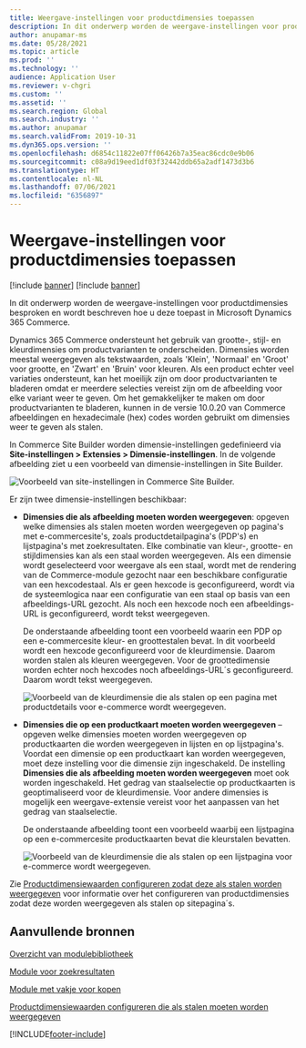 ```yaml
---
title: Weergave-instellingen voor productdimensies toepassen
description: In dit onderwerp worden de weergave-instellingen voor productdimensies besproken en wordt beschreven hoe u deze toepast in Microsoft Dynamics 365 Commerce.
author: anupamar-ms
ms.date: 05/28/2021
ms.topic: article
ms.prod: ''
ms.technology: ''
audience: Application User
ms.reviewer: v-chgri
ms.custom: ''
ms.assetid: ''
ms.search.region: Global
ms.search.industry: ''
ms.author: anupamar
ms.search.validFrom: 2019-10-31
ms.dyn365.ops.version: ''
ms.openlocfilehash: d6854c11822e07ff06426b7a35eac86cdc0e9b06
ms.sourcegitcommit: c08a9d19eed1df03f32442ddb65a2adf1473d3b6
ms.translationtype: HT
ms.contentlocale: nl-NL
ms.lasthandoff: 07/06/2021
ms.locfileid: "6356897"
---
```

# <a name="apply-display-settings-for-product-dimensions"></a>Weergave-instellingen voor productdimensies toepassen

[!include [banner](includes/banner.md)]
[!include [banner](includes/preview-banner.md)]

In dit onderwerp worden de weergave-instellingen voor productdimensies besproken en wordt beschreven hoe u deze toepast in Microsoft Dynamics 365 Commerce.

Dynamics 365 Commerce ondersteunt het gebruik van grootte-, stijl- en kleurdimensies om productvarianten te onderscheiden. Dimensies worden meestal weergegeven als tekstwaarden, zoals 'Klein', 'Normaal' en 'Groot' voor grootte, en 'Zwart' en 'Bruin' voor kleuren. Als een product echter veel variaties ondersteunt, kan het moeilijk zijn om door productvarianten te bladeren omdat er meerdere selecties vereist zijn om de afbeelding voor elke variant weer te geven. Om het gemakkelijker te maken om door productvarianten te bladeren, kunnen in de versie 10.0.20 van Commerce afbeeldingen en hexadecimale (hex) codes worden gebruikt om dimensies weer te geven als stalen.

In Commerce Site Builder worden dimensie-instellingen gedefinieerd via **Site-instellingen \> Extensies \> Dimensie-instellingen**. In de volgende afbeelding ziet u een voorbeeld van dimensie-instellingen in Site Builder.

![Voorbeeld van site-instellingen in Commerce Site Builder.](./dev-itpro/media/swatch_site_settings.PNG)

Er zijn twee dimensie-instellingen beschikbaar:

- **Dimensies die als afbeelding moeten worden weergegeven**: opgeven welke dimensies als stalen moeten worden weergegeven op pagina's met e-commercesite's, zoals productdetailpagina's (PDP's) en lijstpagina's met zoekresultaten. Elke combinatie van kleur-, grootte- en stijldimensies kan als een staal worden weergegeven. Als een dimensie wordt geselecteerd voor weergave als een staal, wordt met de rendering van de Commerce-module gezocht naar een beschikbare configuratie van een hexcodestaal. Als er geen hexcode is geconfigureerd, wordt via de systeemlogica naar een configuratie van een staal op basis van een afbeeldings-URL gezocht. Als noch een hexcode noch een afbeeldings-URL is geconfigureerd, wordt tekst weergegeven.

    De onderstaande afbeelding toont een voorbeeld waarin een PDP op een e-commercesite kleur- en groottestalen bevat. In dit voorbeeld wordt een hexcode geconfigureerd voor de kleurdimensie. Daarom worden stalen als kleuren weergegeven. Voor de groottedimensie worden echter noch hexcodes noch afbeeldings-URL´s geconfigureerd. Daarom wordt tekst weergegeven.

    ![Voorbeeld van de kleurdimensie die als stalen op een pagina met productdetails voor e-commerce wordt weergegeven.](./dev-itpro/media/swatch_pdp.png)

- **Dimensies die op een productkaart moeten worden weergegeven** – opgeven welke dimensies moeten worden weergegeven op productkaarten die worden weergegeven in lijsten en op lijstpagina's. Voordat een dimensie op een productkaart kan worden weergegeven, moet deze instelling voor die dimensie zijn ingeschakeld. De instelling **Dimensies die als afbeelding moeten worden weergegeven** moet ook worden ingeschakeld. Het gedrag van staalselectie op productkaarten is geoptimaliseerd voor de kleurdimensie. Voor andere dimensies is mogelijk een weergave-extensie vereist voor het aanpassen van het gedrag van staalselectie.

    De onderstaande afbeelding toont een voorbeeld waarbij een lijstpagina op een e-commercesite productkaarten bevat die kleurstalen bevatten.

    ![Voorbeeld van de kleurdimensie die als stalen op een lijstpagina voor e-commerce wordt weergegeven.](./dev-itpro/media/swatch_searchresults.PNG)

Zie [Productdimensiewaarden configureren zodat deze als stalen worden weergegeven](./dev-itpro/dimensions-swatch.md) voor informatie over het configureren van productdimensies zodat deze worden weergegeven als stalen op sitepagina´s.

## <a name="additional-resources"></a>Aanvullende bronnen

[Overzicht van modulebibliotheek](starter-kit-overview.md)

[Module voor zoekresultaten](search-result-module.md)

[Module met vakje voor kopen](add-buy-box.md)

[Productdimensiewaarden configureren die als stalen moeten worden weergegeven](./dev-itpro/dimensions-swatch.md)

[!INCLUDE[footer-include](../includes/footer-banner.md)]
